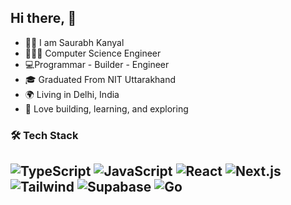 ## Hi there, 👋
- 👦🏻 I am Saurabh Kanyal
- 🧑🏻‍💻 Computer Science Engineer
- 💻Programmar - Builder - Engineer 
- 🎓 Graduated From NIT Uttarakhand 
- 🌍 Living in Delhi, India
- 🌱 Love building, learning, and exploring

### 🛠 Tech Stack

![TypeScript](https://img.shields.io/badge/-TypeScript-3178c6?logo=typescript&logoColor=white&style=flat)
![JavaScript](https://img.shields.io/badge/-JavaScript-f7df1e?logo=javascript&logoColor=black&style=flat)
![React](https://img.shields.io/badge/-React-61dafb?logo=react&logoColor=black&style=flat)
![Next.js](https://img.shields.io/badge/-Next.js-000000?logo=next.js&logoColor=white&style=flat)
![Tailwind](https://img.shields.io/badge/-Tailwind-38b2ac?logo=tailwindcss&logoColor=white&style=flat)
![Supabase](https://img.shields.io/badge/-Supabase-3ecf8e?logo=supabase&logoColor=white&style=flat)
![Go](https://img.shields.io/badge/-Go-00add8?logo=go&logoColor=white&style=flat)
---


<!--
**saurabhkanyal/saurabhkanyal** is a ✨ _special_ ✨ repository because its `README.md` (this file) appears on your GitHub profile.

Here are some ideas to get you started:

- 🔭 I’m currently working on ...
- 🌱 I’m currently learning ...
- 👯 I’m looking to collaborate on ...
- 🤔 I’m looking for help with ...
- 💬 Ask me about ...
- 📫 How to reach me: ...
- 😄 Pronouns: ...
- ⚡ Fun fact: ...
-->
